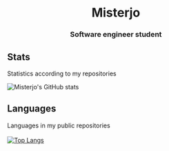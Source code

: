 <h1 align = "center"> Misterjo</h1>
<h3 align = "center">Software engineer student</h3>

## Stats
Statistics according to my repositories

![Misterjo's GitHub stats](https://github-readme-stats.vercel.app/api?username=Misterjo&count_private=true&show_icons=true&theme=tokyonight)

## Languages
Languages in my public repositories</br></br>
[![Top Langs](https://github-readme-stats.vercel.app/api/top-langs/?username=Misterjo&&layout=compact&theme=tokyonight)](#)
